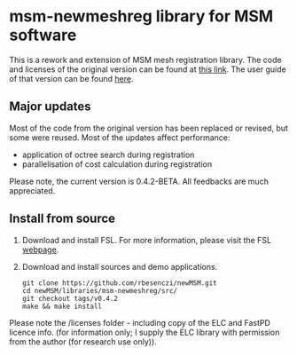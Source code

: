 # msm-newmeshreg library for MSM software

This is a rework and extension of MSM mesh registration library. The code and licenses of the original version can be found at [this link](https://github.com/ecr05/MSM_HOCR). The user guide of that version can be found [here](https://fsl.fmrib.ox.ac.uk/fsl/fslwiki/MSM).

## Major updates

Most of the code from the original version has been replaced or revised, but some were reused. Most of the updates affect performance:
 - application of octree search during registration
 - parallelisation of cost calculation during registration

Please note, the current version is 0.4.2-BETA. All feedbacks are much appreciated.

## Install from source

1. Download and install FSL. For more information, please visit the FSL [webpage](https://fsl.fmrib.ox.ac.uk/fsl/fslwiki/).

2. Download and install sources and demo applications.
    ```console
    git clone https://github.com/rbesenczi/newMSM.git
    cd newMSM/libraries/msm-newmeshreg/src/
    git checkout tags/v0.4.2
    make && make install
    ```

Please note the /licenses folder - including copy of the ELC and FastPD licence info. (for information only; I supply the ELC library with permission from the author (for research use only)).